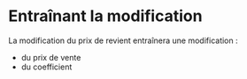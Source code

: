 # Entraînant la modification


La modification du prix de revient entraînera une modification :


* du prix de vente
* du coefficient


